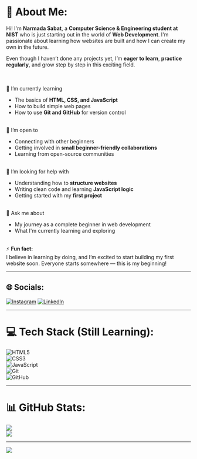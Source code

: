 # 💫 About Me:
Hi! I'm **Narmada Sabat**, a **Computer Science & Engineering student at NIST** who is just starting out in the world of **Web Development**. I'm passionate about learning how websites are built and how I can create my own in the future.

Even though I haven’t done any projects yet, I’m **eager to learn**, **practice regularly**, and grow step by step in this exciting field.

<br><br> 🔭 I’m currently learning  
- The basics of **HTML, CSS, and JavaScript**  
- How to build simple web pages  
- How to use **Git and GitHub** for version control

<br> 👥 I’m open to  
- Connecting with other beginners  
- Getting involved in **small beginner-friendly collaborations**  
- Learning from open-source communities

<br> 🤝 I’m looking for help with  
- Understanding how to **structure websites**  
- Writing clean code and learning **JavaScript logic**  
- Getting started with my **first project**

<br> 💬 Ask me about  
- My journey as a complete beginner in web development  
- What I'm currently learning and exploring

<br> ⚡ **Fun fact:**  
I believe in learning by doing, and I’m excited to start building my first website soon. Everyone starts somewhere — this is my beginning!

---

## 🌐 Socials:
[![Instagram](https://img.shields.io/badge/Instagram-%23E4405F.svg?logo=Instagram&logoColor=white)](https://www.instagram.com/stvrlightttx8) 
[![LinkedIn](https://img.shields.io/badge/LinkedIn-%230077B5.svg?logo=linkedin&logoColor=white)](https://www.linkedin.com/in/narmada-sabat-8689102a6)

---

# 💻 Tech Stack (Still Learning):
![HTML5](https://img.shields.io/badge/html5-%23E34F26.svg?style=for-the-badge&logo=html5&logoColor=white)  
![CSS3](https://img.shields.io/badge/css3-%231572B6.svg?style=for-the-badge&logo=css3&logoColor=white)  
![JavaScript](https://img.shields.io/badge/javascript-%23F7DF1E.svg?style=for-the-badge&logo=javascript&logoColor=black)  
![Git](https://img.shields.io/badge/git-%23F05033.svg?style=for-the-badge&logo=git&logoColor=white)  
![GitHub](https://img.shields.io/badge/github-%23121011.svg?style=for-the-badge&logo=github&logoColor=white)

---

# 📊 GitHub Stats:
![](https://github-readme-stats.vercel.app/api?username=Jagyansu&theme=blueberry&hide_border=false&include_all_commits=false&count_private=false)<br/>
![](https://github-readme-streak-stats.herokuapp.com/?user=Jagyansu&theme=blueberry&hide_border=false)

---

[![](https://visitcount.itsvg.in/api?id=Jagyansu&icon=0&color=0)](https://visitcount.itsvg.in)

<!-- Proudly learning, one line of code at a time ✨ -->
